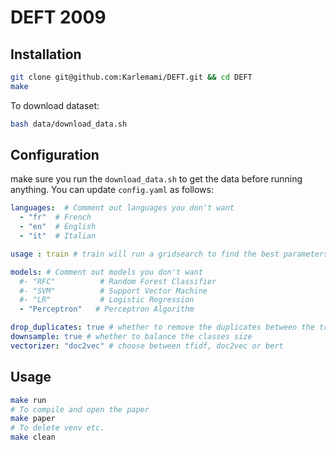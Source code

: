 # DEFT 2009

## Installation

```sh
git clone git@github.com:Karlemami/DEFT.git && cd DEFT
make
```

To download dataset:
```sh
bash data/download_data.sh
```

## Configuration

make sure you run the `download_data.sh` to get the data before running anything.
You can update `config.yaml` as follows:

```yaml
languages:  # Comment out languages you don't want
  - "fr"  # French
  - "en"  # English
  - "it"  # Italian

usage : train # train will run a gridsearch to find the best parameters, test will test the models with their best parameters if they exist

models: # Comment out models you don't want
  #- "RFC"          # Random Forest Classifier
  #- "SVM"          # Support Vector Machine
  #- "LR"           # Logistic Regression
  - "Perceptron"   # Perceptron Algorithm

drop_duplicates: true # whether to remove the duplicates between the train and test split (recommended)
downsample: true # whether to balance the classes size 
vectorizer: "doc2vec" # choose between tfidf, doc2vec or bert
```

## Usage

```sh
make run
# To compile and open the paper
make paper
# To delete venv etc.
make clean
```
